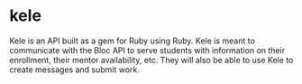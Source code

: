 # kele
Kele is an API built as a gem for Ruby using Ruby.
Kele is meant to communicate with the Bloc API to serve students with information on their enrollment, their mentor availability, etc. They will also be able to use Kele to create messages and submit work.
